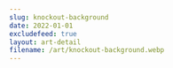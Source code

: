 ```yaml
---
slug: knockout-background
date: 2022-01-01
excludefeed: true
layout: art-detail
filename: /art/knockout-background.webp
---
```

